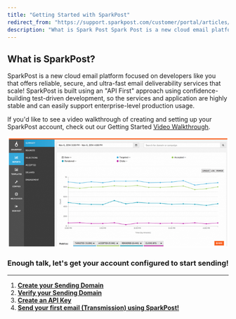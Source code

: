 ```yaml
---
title: "Getting Started with SparkPost"
redirect_from: "https://support.sparkpost.com/customer/portal/articles/1929853-getting-started-with-sparkpost"
description: "What is Spark Post Spark Post is a new cloud email platform focused on developers like you that offers reliable secure and ultra fast email deliverability services that scale Spark Post is built using an API First approach using confidence building test driven development so the services and application are..."
---
```


## What is SparkPost?

SparkPost is a new cloud email platform focused on developers like you that offers reliable, secure, and ultra-fast email deliverability services that scale! SparkPost is built using an "API First" approach using confidence-building test-driven development, so the services and application are highly stable and can easily support enterprise-level production usage.

If you'd like to see a video walkthrough of creating and setting up your SparkPost account, check out our Getting Started [Video Walkthrough](https://support.sparkpost.com/customer/portal/articles/2051787-getting-started-video).

![](media/getting-started-with-spark-post/1_reports_summary_original.png)

### Enough talk, let's get your account configured to start sending!

* * *

1.  **[Create your Sending Domain](https://support.sparkpost.com/customer/portal/articles/1933318-create-and-verify-sending-domains)**                                                                                                                       
2.  **[Verify your Sending Domain](https://support.sparkpost.com/customer/portal/articles/1933360-verify-sending-domains)**                                                                                                            
3.  [**Create an API Key**](https://support.sparkpost.com/customer/portal/articles/1933377-create-api-keys) 
4.  **[Send your first email (Transmission) using SparkPost!](https://support.sparkpost.com/customer/portal/articles/1929887-sending-your-first-email)**